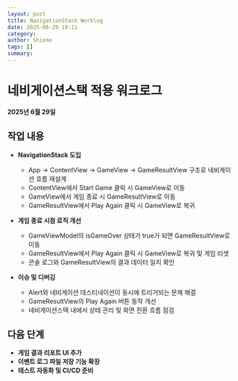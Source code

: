 ```yaml
---
layout: post
title: NavigationStack Worklog
date: 2025-06-29 18:11
category: 
author: Shiene
tags: []
summary: 
---
```


# 네비게이션스택 적용 워크로그

**2025년 6월 29일**

## 작업 내용

- **NavigationStack 도입**
  - App → ContentView → GameView → GameResultView 구조로 네비게이션 흐름 재설계
  - ContentView에서 Start Game 클릭 시 GameView로 이동
  - GameView에서 게임 종료 시 GameResultView로 이동
  - GameResultView에서 Play Again 클릭 시 GameView로 복귀

- **게임 종료 시점 로직 개선**
  - GameViewModel의 isGameOver 상태가 true가 되면 GameResultView로 이동
  - GameResultView에서 Play Again 클릭 시 GameView로 복귀 및 게임 리셋
  - 콘솔 로그와 GameResultView의 결과 데이터 일치 확인

- **이슈 및 디버깅**
  - Alert와 네비게이션 데스티네이션이 동시에 트리거되는 문제 해결
  - GameResultView의 Play Again 버튼 동작 개선
  - 네비게이션스택 내에서 상태 관리 및 화면 전환 흐름 점검

## 다음 단계

- **게임 결과 리포트 UI 추가**
- **이벤트 로그 파일 저장 기능 확장**
- **테스트 자동화 및 CI/CD 준비**
